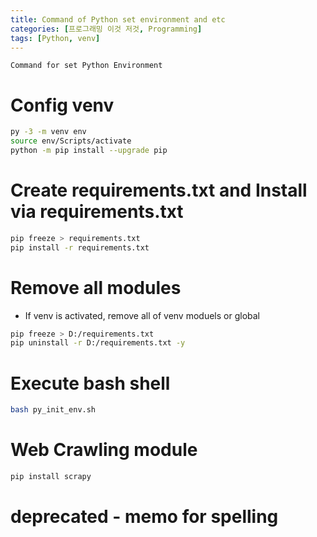 ```yaml
---
title: Command of Python set environment and etc
categories: [프로그래밍 이것 저것, Programming]
tags: [Python, venv]
---
```


`Command for set Python Environment`

# Config venv

```sh
py -3 -m venv env
source env/Scripts/activate
python -m pip install --upgrade pip
```

# Create requirements.txt and Install via requirements.txt

```sh
pip freeze > requirements.txt
pip install -r requirements.txt
```

# Remove all modules

- If venv is activated, remove all of venv moduels or global

```sh
pip freeze > D:/requirements.txt
pip uninstall -r D:/requirements.txt -y
```

# Execute bash shell

```sh
bash py_init_env.sh
```

# Web Crawling module

```sh
pip install scrapy
```

# deprecated - memo for spelling
